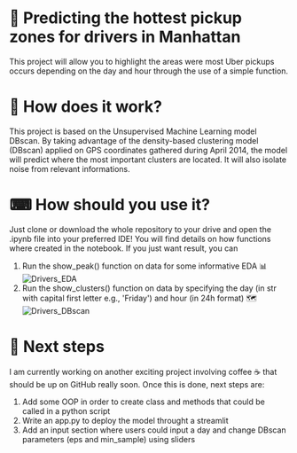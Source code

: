 # 🚖 Predicting the hottest pickup zones for drivers in Manhattan
This project will allow you to highlight the areas were most Uber pickups occurs depending on the day and hour through the use of a simple function. 

# 🤖 How does it work?
This project is based on the Unsupervised Machine Learning model DBscan. By taking advantage of the density-based clustering model (DBscan) applied on GPS coordinates gathered during April 2014, the model will predict where the most important clusters are located.
It will also isolate noise from relevant informations.

# ⌨ How should you use it?
Just clone or download the whole repository to your drive and open the .ipynb file into your preferred IDE!
You will find details on how functions where created in the notebook.
If you just want result, you can 
  1) Run the show_peak() function on data for some informative EDA 📊
![Drivers_EDA](https://github.com/user-attachments/assets/ecd43e30-14cd-460d-b25d-7cb96cd34088)
  2) Run the show_clusters() function on data by specifying the day (in str with capital first letter e.g., 'Friday') and hour (in 24h format) 🗺
![Drivers_DBscan](https://github.com/user-attachments/assets/3e14c76a-a49c-4a84-bcd1-56464264f3e7)

# 🔮 Next steps
I am currently working on another exciting project involving coffee ☕ that should be up on GitHub really soon.
Once this is done, next steps are:
  1) Add some OOP in order to create class and methods that could be called in a python script
  2) Write an app.py to deploy the model throught a streamlit
  3) Add an input section where users could input a day and change DBscan parameters (eps and min_sample) using sliders
